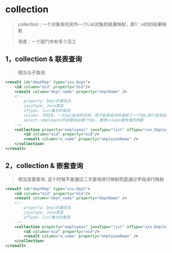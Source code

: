 # collection 

> collection : 一个对象有的另外一个List对象的结果映射，即1：n时的结果映射
>
> 场景：一个部门中有多个员工



## 1，collection & 联表查询

> 相当与子查询

```xml
<result id="deptMap" type="xxx.Dept">
	<id column="did" property="did"/>
    <result column="dept_name" property="deptName" />
    <!-- 
		property: Dept的属性名
		javaType: Java类型
		ofType: list集合的类型
		column: 字段名，一次sql查询的字段，用于联表查询传递给下一个SQL进行查询结果
		select：employees的结果来自哪个SQL，接受column属性值的参数
	-->
    <collection property="employees" javaType="list" ofType="xxx.Employee" column="eid" 	  select="xxx.EmployeeMapper.getEmployees">
        <id column="eid" property="eid"/>
    	<result column="e_name" property="employeeName" />
    </collection>
</result>
```



## 2，collection & 嵌套查询

> 相当连接查询, 这个时候不是通过二次查询进行映射而是通过字段进行映射

```xml
<result id="deptMap" type="xxx.Dept">
	<id column="did" property="did"/>
    <result column="dept_name" property="deptName" />
    <!-- 
		property: Dept的属性名
		javaType: Java类型
		ofType: list集合的类型
	-->
    <collection property="employees" javaType="list" ofType="xxx.Employee" >
        <id column="eid" property="eid"/>
    	<result column="e_name" property="employeeName" />
    </collection>
</result>
```

